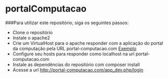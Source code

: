 portalComputacao
================

###Para utilizar este repositório, siga os seguintes passos:

* Clone o repositório
* Instale o apache2
* Crie um VirtualHost para o apache responder com a aplicação do portal da computação pela URL portal-computacao.com [Exemplo](Documentation/ApacheConfigurationExample.md)
* Configure seu hosts para responder como localhost na url portal-computacao.com
* Instale as dependências do repositório com composer install
* Acesse a url http://portal-computacao.com/app_dev.php/login